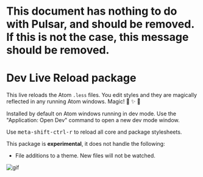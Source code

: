 # This document has nothing to do with Pulsar, and should be removed. If this is not the case, this message should be removed.

# Dev Live Reload package

This live reloads the Atom `.less` files. You edit styles and they are magically reflected in any running Atom windows. Magic! :tophat: :sparkles: :rabbit2:

Installed by default on Atom windows running in dev mode. Use the "Application: Open Dev" command to open a new dev mode window.

Use <kbd>meta-shift-ctrl-r</kbd> to reload all core and package stylesheets.

This package is __experimental__, it does not handle the following:

* File additions to a theme. New files will not be watched.

![gif](https://f.cloud.github.com/assets/69169/1387004/d2dc45f2-3b84-11e3-877e-cac8c51e9702.gif)
